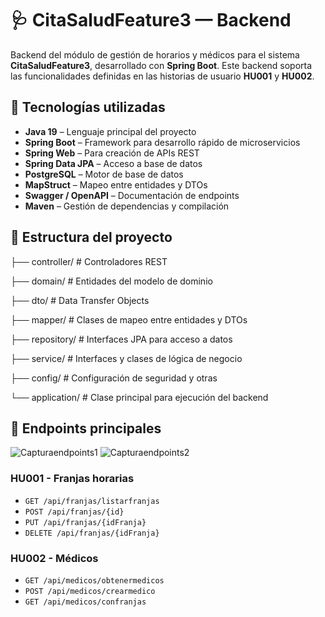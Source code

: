 # 🩺 CitaSaludFeature3 — Backend

Backend del módulo de gestión de horarios y médicos para el sistema **CitaSaludFeature3**, desarrollado con **Spring Boot**. Este backend soporta las funcionalidades definidas en las historias de usuario **HU001** y **HU002**.

## 🚀 Tecnologías utilizadas

- **Java 19** – Lenguaje principal del proyecto
- **Spring Boot** – Framework para desarrollo rápido de microservicios
- **Spring Web** – Para creación de APIs REST
- **Spring Data JPA** – Acceso a base de datos
- **PostgreSQL** – Motor de base de datos
- **MapStruct** – Mapeo entre entidades y DTOs
- **Swagger / OpenAPI** – Documentación de endpoints
- **Maven** – Gestión de dependencias y compilación

## 📁 Estructura del proyecto

├── controller/ # Controladores REST

├── domain/ # Entidades del modelo de dominio

├── dto/ # Data Transfer Objects

├── mapper/ # Clases de mapeo entre entidades y DTOs

├── repository/ # Interfaces JPA para acceso a datos

├── service/ # Interfaces y clases de lógica de negocio

├── config/ # Configuración de seguridad y otras

└── application/ # Clase principal para ejecución del backend


## 🧪 Endpoints principales

![Capturaendpoints1](https://github.com/user-attachments/assets/3764a71b-96d5-41b7-a6b0-359daebcab4f)
![Capturaendpoints2](https://github.com/user-attachments/assets/fae3c139-b654-44f9-a180-946635c33d5a)

### HU001 - Franjas horarias
- `GET /api/franjas/listarfranjas`
- `POST /api/franjas/{id}`
- `PUT /api/franjas/{idFranja}`
- `DELETE /api/franjas/{idFranja}`

### HU002 - Médicos
- `GET /api/medicos/obtenermedicos`
- `POST /api/medicos/crearmedico`
- `GET /api/medicos/confranjas`




